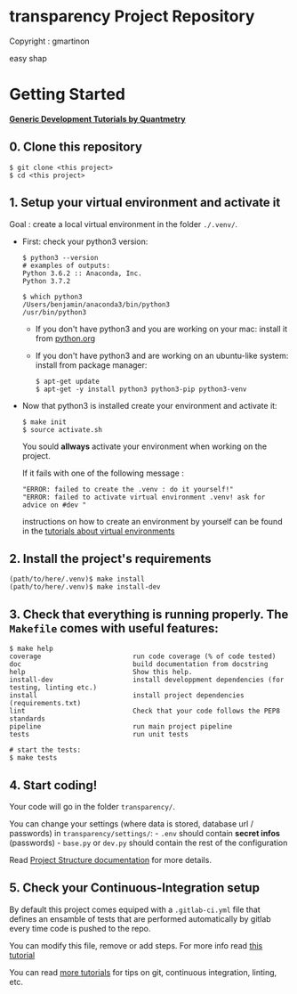 # transparency Project Repository

Copyright : gmartinon

easy shap


# Getting Started

**[Generic Development Tutorials by Quantmetry](https://gitlab.com/quantmetry/qmtools/TemplateCookieCutter/tree/master/tutorials)**

## 0. Clone this repository

```
$ git clone <this project>
$ cd <this project>
```

## 1. Setup your virtual environment and activate it

Goal : create a local virtual environment in the folder `./.venv/`.

- First: check your python3 version:

    ```
    $ python3 --version
    # examples of outputs:
    Python 3.6.2 :: Anaconda, Inc.
    Python 3.7.2

    $ which python3
    /Users/benjamin/anaconda3/bin/python3
    /usr/bin/python3
    ```

    - If you don't have python3 and you are working on your mac: install it from [python.org](https://www.python.org/downloads/)
    - If you don't have python3 and are working on an ubuntu-like system: install from package manager:

        ```
        $ apt-get update
        $ apt-get -y install python3 python3-pip python3-venv
        ```

- Now that python3 is installed create your environment and activate it:

    ```
    $ make init
    $ source activate.sh
    ```

    You sould **allways** activate your environment when working on the project.

    If it fails with one of the following message :
    ```
    "ERROR: failed to create the .venv : do it yourself!"
    "ERROR: failed to activate virtual environment .venv! ask for advice on #dev "
    ```

    instructions on how to create an environment by yourself can be found in the
    [tutorials about virtual environments](https://gitlab.com/quantmetry/qmtools/TemplateCookieCutter/blob/master/tutorials/virtualenv.md)


## 2. Install the project's requirements

```
(path/to/here/.venv)$ make install
(path/to/here/.venv)$ make install-dev
```

## 3. Check that everything is running properly. The `Makefile` comes with useful features:

```
$ make help
coverage                       run code coverage (% of code tested)
doc                            build documentation from docstring
help                           Show this help.
install-dev                    install developpment dependencies (for testing, linting etc.)
install                        install project dependencies (requirements.txt)
lint                           Check that your code follows the PEP8 standards
pipeline                       run main project pipeline
tests                          run unit tests

# start the tests:
$ make tests
```


## 4. Start coding! 

Your code will go in the folder `transparency/`.

You can change your settings (where data is stored, database url / passwords)
in `transparency/settings/`:
    - `.env` should contain **secret infos** (passwords)
    - `base.py` or `dev.py` should contain the rest of the configuration

Read [Project Structure documentation](https://gitlab.com/quantmetry/qmtools/TemplateCookieCutter/blob/master/tutorials/organization.md) for more details.

## 5. Check your Continuous-Integration setup

By default this project comes equiped with a `.gitlab-ci.yml` file that
defines an ensamble of tests that are performed automatically by gitlab
every time code is pushed to the repo.

You can modify this file, remove or add steps. For more info read
[this tutorial](https://gitlab.com/quantmetry/qmtools/TemplateCookieCutter/blob/master/tutorials/integration.md)

You can read [more tutorials](https://gitlab.com/quantmetry/qmtools/TemplateCookieCutter/tree/master/tutorials)
for tips on git, continuous integration, linting, etc.
